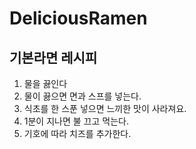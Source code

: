 # DeliciousRamen
## 기본라면 레시피
1. 물을 끓인다
1. 물이 끓으면 면과 스프를 넣는다. 
1. 식초를 한 스푼 넣으면 느끼한 맛이 사라져요.
1. 1분이 지나면 불 끄고 먹는다. 
1. 기호에 따라 치즈를 추가한다.
